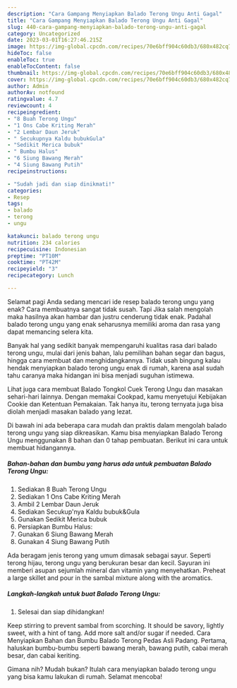 ```yaml
---
description: "Cara Gampang Menyiapkan Balado Terong Ungu Anti Gagal"
title: "Cara Gampang Menyiapkan Balado Terong Ungu Anti Gagal"
slug: 440-cara-gampang-menyiapkan-balado-terong-ungu-anti-gagal
category: Uncategorized
date: 2023-03-01T16:27:46.215Z
image: https://img-global.cpcdn.com/recipes/70e6bff904c60db3/680x482cq70/balado-terong-ungu-foto-resep-utama.jpg
hideToc: false
enableToc: true
enableTocContent: false
thumbnail: https://img-global.cpcdn.com/recipes/70e6bff904c60db3/680x482cq70/balado-terong-ungu-foto-resep-utama.jpg
cover: https://img-global.cpcdn.com/recipes/70e6bff904c60db3/680x482cq70/balado-terong-ungu-foto-resep-utama.jpg
author: Admin
authorAv: notfound
ratingvalue: 4.7
reviewcount: 4
recipeingredient:
- "8 Buah Terong Ungu"
- "1 Ons Cabe Kriting Merah"
- "2 Lembar Daun Jeruk"
- " Secukupnya Kaldu bubukGula"
- "Sedikit Merica bubuk"
- " Bumbu Halus"
- "6 Siung Bawang Merah"
- "4 Siung Bawang Putih"
recipeinstructions:

- "Sudah jadi dan siap dinikmati!"
categories:
- Resep
tags:
- balado
- terong
- ungu

katakunci: balado terong ungu 
nutrition: 234 calories
recipecuisine: Indonesian
preptime: "PT10M"
cooktime: "PT42M"
recipeyield: "3"
recipecategory: Lunch

---
```



Selamat pagi Anda sedang mencari ide resep balado terong ungu yang enak? Cara membuatnya sangat tidak susah. Tapi Jika salah mengolah maka hasilnya akan hambar dan justru cenderung tidak enak. Padahal balado terong ungu yang enak seharusnya memiliki aroma dan rasa yang dapat memancing selera kita.


Banyak hal yang sedikit banyak mempengaruhi kualitas rasa dari balado terong ungu, mulai dari jenis bahan, lalu pemilihan bahan segar dan bagus, hingga cara membuat dan menghidangkannya. Tidak usah bingung kalau hendak menyiapkan balado terong ungu enak di rumah, karena asal sudah tahu caranya maka hidangan ini bisa menjadi suguhan istimewa.

Lihat juga cara membuat Balado Tongkol Cuek Terong Ungu dan masakan sehari-hari lainnya. Dengan memakai Cookpad, kamu menyetujui Kebijakan Cookie dan Ketentuan Pemakaian. Tak hanya itu, terong ternyata juga bisa diolah menjadi masakan balado yang lezat.


Di bawah ini ada beberapa cara mudah dan praktis dalam mengolah balado terong ungu yang siap dikreasikan. Kamu bisa menyiapkan Balado Terong Ungu menggunakan 8 bahan dan 0 tahap pembuatan. Berikut ini cara untuk membuat hidangannya.

<!--inarticleads1-->

##### Bahan-bahan dan bumbu yang harus ada untuk pembuatan Balado Terong Ungu:

1. Sediakan 8 Buah Terong Ungu
1. Sediakan 1 Ons Cabe Kriting Merah
1. Ambil 2 Lembar Daun Jeruk
1. Sediakan  Secukup&#39;nya Kaldu bubuk&amp;Gula
1. Gunakan Sedikit Merica bubuk
1. Persiapkan  Bumbu Halus:
1. Gunakan 6 Siung Bawang Merah
1. Gunakan 4 Siung Bawang Putih


Ada beragam jenis terong yang umum dimasak sebagai sayur. Seperti terong hijau, terong ungu yang berukuran besar dan kecil. Sayuran ini memberi asupan sejumlah mineral dan vitamin yang menyehatkan. Preheat a large skillet and pour in the sambal mixture along with the aromatics. 

<!--inarticleads2-->

##### Langkah-langkah untuk buat Balado Terong Ungu:


1. Selesai dan siap dihidangkan!

Keep stirring to prevent sambal from scorching. It should be savory, lightly sweet, with a hint of tang. Add more salt and/or sugar if needed. Cara Menyiapkan Bahan dan Bumbu Balado Terong Pedas Asli Padang. Pertama, haluskan bumbu-bumbu seperti bawang merah, bawang putih, cabai merah besar, dan cabai keriting. 

Gimana nih? Mudah bukan? Itulah cara menyiapkan balado terong ungu yang bisa kamu lakukan di rumah. Selamat mencoba!
